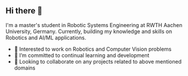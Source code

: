 ## Hi there 👋
I'm a master's student in Robotic Systems Engineering at RWTH Aachen University, Germany. Currently, building my knowledge and skills on Robotics and AI/ML applications.

- 🔭 Interested to work on Robotics and Computer Vision problems
- 🌱 I’m committed to continual learning and development
- 👯 Looking to collaborate on any projects related to above mentioned domains
<!--
**Karthik-Mohan10/Karthik-Mohan10** is a ✨ _special_ ✨ repository because its `README.md` (this file) appears on your GitHub profile.

Here are some ideas to get you started:

- 🔭 I’m currently working on ...
- 🌱 I’m currently learning ...
- 👯 I’m looking to collaborate on ...
- 🤔 I’m looking for help with ...
- 💬 Ask me about ...
- 📫 How to reach me: ...
- 😄 Pronouns: ...
- ⚡ Fun fact: ...
-->
